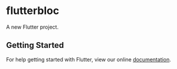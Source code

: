 # flutterbloc

A new Flutter project.

## Getting Started

For help getting started with Flutter, view our online
[documentation](https://flutter.io/).
